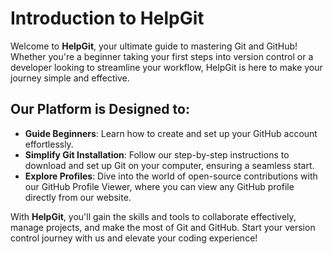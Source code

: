 # Introduction to HelpGit

Welcome to **HelpGit**, your ultimate guide to mastering Git and GitHub! Whether you're a beginner taking your first steps into version control or a developer looking to streamline your workflow, HelpGit is here to make your journey simple and effective.

## Our Platform is Designed to:

- **Guide Beginners**: Learn how to create and set up your GitHub account effortlessly.  
- **Simplify Git Installation**: Follow our step-by-step instructions to download and set up Git on your computer, ensuring a seamless start.  
- **Explore Profiles**: Dive into the world of open-source contributions with our GitHub Profile Viewer, where you can view any GitHub profile directly from our website.  

With **HelpGit**, you'll gain the skills and tools to collaborate effectively, manage projects, and make the most of Git and GitHub. Start your version control journey with us and elevate your coding experience!
